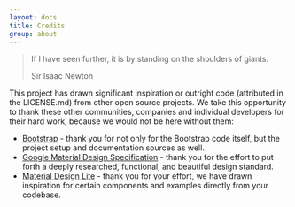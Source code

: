 ```yaml
---
layout: docs
title: Credits
group: about
---
```


<blockquote class="blockquote">
  <p class="m-b-0">If I have seen further, it is by standing on the shoulders of giants.</p>
  <footer class="blockquote-footer">Sir Isaac Newton</footer>
</blockquote>


This project has drawn significant inspiration or outright code (attributed in the LICENSE.md) from other open source projects.  We take this opportunity to thank these other communities, companies and individual developers for their hard work, because we would not be here without them:
  
- [Bootstrap](http://getbootstrap.com) - thank you for not only for the Bootstrap code itself, but the project setup and documentation sources as well.
- [Google Material Design Specification](https://www.google.com/design/spec/material-design/introduction.html) - thank you for the effort to put forth a deeply researched, functional, and beautiful design standard.
- [Material Design Lite](http://www.getmdl.io/) - thank you for your effort, we have drawn inspiration for certain components and examples directly from your codebase.
